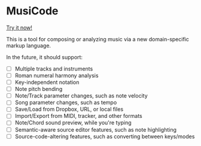 # MusiCode

[Try it now!](https://hlorenzi.github.io/musicode/)

This is a tool for composing or analyzing music via
a new domain-specific markup language.

In the future, it should support:

- [ ] Multiple tracks and instruments
- [ ] Roman numeral harmony analysis
- [ ] Key-independent notation
- [ ] Note pitch bending
- [ ] Note/Track parameter changes, such as note velocity
- [ ] Song parameter changes, such as tempo
- [ ] Save/Load from Dropbox, URL, or local files
- [ ] Import/Export from MIDI, tracker, and other formats
- [ ] Note/Chord sound preview, while you're typing
- [ ] Semantic-aware source editor features, such as note highlighting
- [ ] Source-code-altering features, such as converting between keys/modes